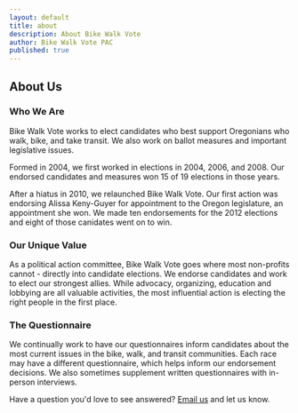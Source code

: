 ```yaml
---
layout: default
title: about
description: About Bike Walk Vote
author: Bike Walk Vote PAC
published: true
---
```


## About Us

### Who We Are

Bike Walk Vote works to elect candidates who best support Oregonians who walk, bike, and take transit. We also work on ballot measures and important legislative issues.

Formed in 2004, we first worked in elections in 2004, 2006, and 2008. Our endorsed candidates and measures won 15 of 19 elections in those years.

After a hiatus in 2010, we relaunched Bike Walk Vote. Our first action was endorsing Alissa Keny-Guyer for appointment to the Oregon legislature, an appointment she won. We made ten endorsements for the 2012 elections and eight of those canidates went on to win.

### Our Unique Value

As a political action committee, Bike Walk Vote goes where most non-profits cannot - directly into candidate elections. We endorse candidates and work to elect our strongest allies. While advocacy, organizing, education and lobbying are all valuable activities, the most influential action is electing the right people in the first place.


### The Questionnaire

We continually work to have our questionnaires inform candidates about the most current issues in the bike, walk, and transit communities. Each race may have a different questionnaire, which helps inform our endorsement decisions. We also sometimes supplement written questionnaires with in-person interviews.

Have a question you'd love to see answered? <a href="mailto:team@bikewalkvote.org?subject='Suggested Question'">Email us</a> and let us know.

